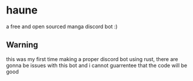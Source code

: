 # haune
a free and open sourced manga discord bot :)

## Warning
this was my first time making a proper discord bot using rust, there are gonna be issues with this bot and i cannot guarrentee that the code will be good
